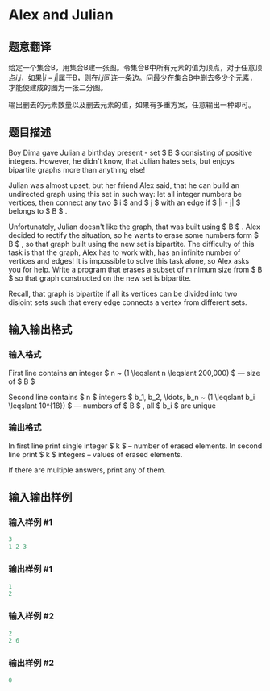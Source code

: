 # Alex and Julian

## 题意翻译

给定一个集合B，用集合B建一张图。令集合B中所有元素的值为顶点，对于任意顶点$i$,$j$，如果$|i-j|$属于B，则在$i$,$j$间连一条边。问最少在集合B中删去多少个元素，才能使建成的图为一张二分图。

输出删去的元素数量以及删去元素的值，如果有多重方案，任意输出一种即可。

## 题目描述

Boy Dima gave Julian a birthday present - set $ B $ consisting of positive integers. However, he didn't know, that Julian hates sets, but enjoys bipartite graphs more than anything else!

Julian was almost upset, but her friend Alex said, that he can build an undirected graph using this set in such way: let all integer numbers be vertices, then connect any two $ i $ and $ j $ with an edge if $ |i - j| $ belongs to $ B $ .

Unfortunately, Julian doesn't like the graph, that was built using $ B $ . Alex decided to rectify the situation, so he wants to erase some numbers form $ B $ , so that graph built using the new set is bipartite. The difficulty of this task is that the graph, Alex has to work with, has an infinite number of vertices and edges! It is impossible to solve this task alone, so Alex asks you for help. Write a program that erases a subset of minimum size from $ B $ so that graph constructed on the new set is bipartite.

Recall, that graph is bipartite if all its vertices can be divided into two disjoint sets such that every edge connects a vertex from different sets.

## 输入输出格式

### 输入格式

First line contains an integer $ n ~ (1 \leqslant n \leqslant 200\,000) $ — size of $ B $

Second line contains $ n $ integers $ b_1, b_2, \ldots, b_n ~ (1 \leqslant b_i \leqslant 10^{18}) $ — numbers of $ B $ , all $ b_i $ are unique

### 输出格式

In first line print single integer $ k $ – number of erased elements. In second line print $ k $ integers – values of erased elements.

If there are multiple answers, print any of them.

## 输入输出样例

### 输入样例 #1

```cpp
3
1 2 3

```
### 输出样例 #1

```cpp
1
2 
```


### 输入样例 #2

```cpp
2
2 6

```
### 输出样例 #2

```cpp
0

```
